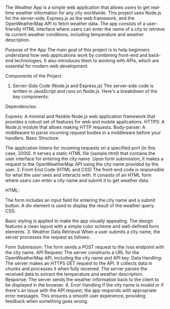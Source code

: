 The Weather App is a simple web application that allows users to get real-time weather information for any city worldwide. This project uses Node.js for the server-side, Express.js as the web framework, and the OpenWeatherMap API to fetch weather data. The app consists of a user-friendly HTML interface where users can enter the name of a city to retrieve its current weather conditions, including temperature and weather description.

Purpose of the App
The main goal of this project is to help beginners understand how web applications work by combining front-end and back-end technologies. It also introduces them to working with APIs, which are essential for modern web development.

Components of the Project
1. Server-Side Code (Node.js and Express.js)
The server-side code is written in JavaScript and runs on Node.js. Here's a breakdown of the key components:

Dependencies:

Express: A minimal and flexible Node.js web application framework that provides a robust set of features for web and mobile applications.
HTTPS: A Node.js module that allows making HTTP requests.
Body-parser: A middleware to parse incoming request bodies in a middleware before your handlers.
Basic Structure:

The application listens for incoming requests on a specified port (in this case, 2000).
It serves a static HTML file (sample.html) that contains the user interface for entering the city name.
Upon form submission, it makes a request to the OpenWeatherMap API using the city name provided by the user.
2. Front-End Code (HTML and CSS)
The front-end code is responsible for what the user sees and interacts with. It consists of an HTML form where users can enter a city name and submit it to get weather data.

HTML:

The form includes an input field for entering the city name and a submit button.
A div element is used to display the result of the weather query.
CSS:

Basic styling is applied to make the app visually appealing.
The design features a clean layout with a simple color scheme and well-defined form elements.
3. Weather Data Retrieval
When a user submits a city name, the server processes the request as follows:

Form Submission: The form sends a POST request to the /vss endpoint with the city name.
API Request: The server constructs a URL for the OpenWeatherMap API, including the city name and API key.
Data Handling:
The server makes an HTTPS GET request to the API.
It collects data in chunks and processes it when fully received.
The server parses the received data to extract the temperature and weather description.
Response: The server sends the weather information back to the client to be displayed in the browser.
4. Error Handling
If the city name is invalid or if there's an issue with the API request, the app responds with appropriate error messages.
This ensures a smooth user experience, providing feedback when something goes wrong.

